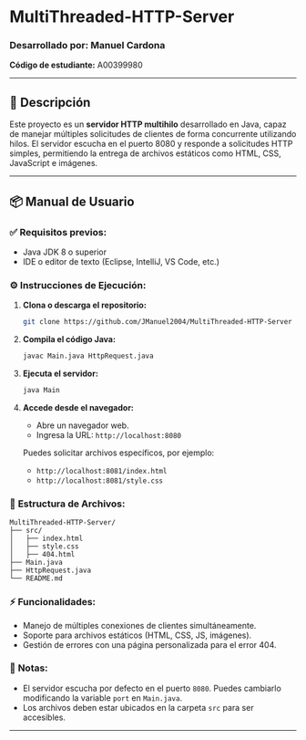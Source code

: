 # MultiThreaded-HTTP-Server

### Desarrollado por: **Manuel Cardona**  
**Código de estudiante:** A00399980

---

## 🚀 Descripción

Este proyecto es un **servidor HTTP multihilo** desarrollado en Java, capaz de manejar múltiples solicitudes de clientes de forma concurrente utilizando hilos. El servidor escucha en el puerto 8080 y responde a solicitudes HTTP simples, permitiendo la entrega de archivos estáticos como HTML, CSS, JavaScript e imágenes.


---

## 📦 Manual de Usuario

### ✅ **Requisitos previos:**
- Java JDK 8 o superior
- IDE o editor de texto (Eclipse, IntelliJ, VS Code, etc.)

### ⚙️ **Instrucciones de Ejecución:**
1. **Clona o descarga el repositorio:**
   ```bash
   git clone https://github.com/JManuel2004/MultiThreaded-HTTP-Server
   ```

2. **Compila el código Java:**
   ```bash
   javac Main.java HttpRequest.java
   ```

3. **Ejecuta el servidor:**
   ```bash
   java Main
   ```

4. **Accede desde el navegador:**
   - Abre un navegador web.
   - Ingresa la URL: `http://localhost:8080`

   Puedes solicitar archivos específicos, por ejemplo:
   - `http://localhost:8081/index.html`
   - `http://localhost:8081/style.css`

### 📂 **Estructura de Archivos:**
```
MultiThreaded-HTTP-Server/
├── src/
│   ├── index.html
│   ├── style.css
│   ├── 404.html
├── Main.java
├── HttpRequest.java
└── README.md
```

### ⚡ **Funcionalidades:**
- Manejo de múltiples conexiones de clientes simultáneamente.
- Soporte para archivos estáticos (HTML, CSS, JS, imágenes).
- Gestión de errores con una página personalizada para el error 404.

### 🚨 **Notas:**
- El servidor escucha por defecto en el puerto `8080`. Puedes cambiarlo modificando la variable `port` en `Main.java`.
- Los archivos deben estar ubicados en la carpeta `src` para ser accesibles.

---



